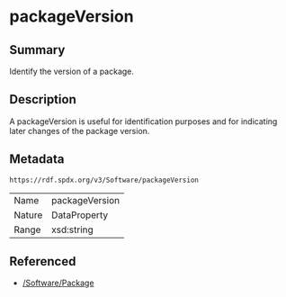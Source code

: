 <!-- Automatically generated by spec-parser v2.0.0 on 2024-01-26T22:18:46.241893+00:00 -->
<!-- SPDX-License-Identifier: Community-Spec-1.0 -->

# packageVersion

## Summary

Identify the version of a package.


## Description

A packageVersion is useful for identification purposes and for indicating later changes of the package version.


## Metadata

`https://rdf.spdx.org/v3/Software/packageVersion`


| | |
|---|---|
| Name | packageVersion |
| Nature | DataProperty |
| Range | xsd:string |




## Referenced

- [/Software/Package](../../Software/Classes/Package.md)

